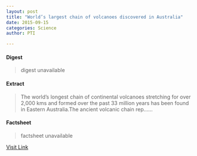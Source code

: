 ```yaml
---
layout: post
title: "World’s largest chain of volcanoes discovered in Australia"
date: 2015-09-15
categories: Science
author: PTI

---
```



#### Digest
>digest unavailable

#### Extract
>The world’s longest chain of continental volcanoes stretching for over 2,000 kms and formed over the past 33 million years has been found in Eastern Australia.The ancient volcanic chain rep......

#### Factsheet
>factsheet unavailable

[Visit Link](http://www.thehindu.com/sci-tech/energy-and-environment/worlds-largest-chain-of-volcanoes-discovered-in-australia/article7654940.ece?utm_source=RSS_Feed&utm_medium=RSS&utm_campaign=RSS_Syndication)


